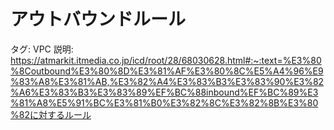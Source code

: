 # アウトバウンドルール

タグ: VPC
説明: https://atmarkit.itmedia.co.jp/icd/root/28/68030628.html#:~:text=%E3%80%8Coutbound%E3%80%8D%E3%81%AF%E3%80%8C%E5%A4%96%E9%83%A8%E3%81%AB,%E3%82%A4%E3%83%B3%E3%83%90%E3%82%A6%E3%83%B3%E3%83%89%EF%BC%88inbound%EF%BC%89%E3%81%A8%E5%91%BC%E3%81%B0%E3%82%8C%E3%82%8B%E3%80%82に対するルール